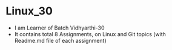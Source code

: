 # Linux_30
- I am Learner of Batch Vidhyarthi-30
- It contains total 8 Assignments, on Linux and Git topics (with Readme.md file of each assignment)

